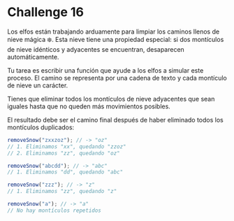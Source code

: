 # Challenge 16

Los elfos están trabajando arduamente para limpiar los caminos llenos de nieve mágica ❄️. Esta nieve tiene una propiedad especial: si dos montículos de nieve idénticos y adyacentes se encuentran, desaparecen automáticamente.

Tu tarea es escribir una función que ayude a los elfos a simular este proceso. El camino se representa por una cadena de texto y cada montículo de nieve un carácter.

Tienes que eliminar todos los montículos de nieve adyacentes que sean iguales hasta que no queden más movimientos posibles.

El resultado debe ser el camino final después de haber eliminado todos los montículos duplicados:

```javascript
removeSnow("zxxzoz"); // -> "oz"
// 1. Eliminamos "xx", quedando "zzoz"
// 2. Eliminamos "zz", quedando "oz"

removeSnow("abcdd"); // -> "abc"
// 1. Eliminamos "dd", quedando "abc"

removeSnow("zzz"); // -> "z"
// 1. Eliminamos "zz", quedando "z"

removeSnow("a"); // -> "a"
// No hay montículos repetidos
```
